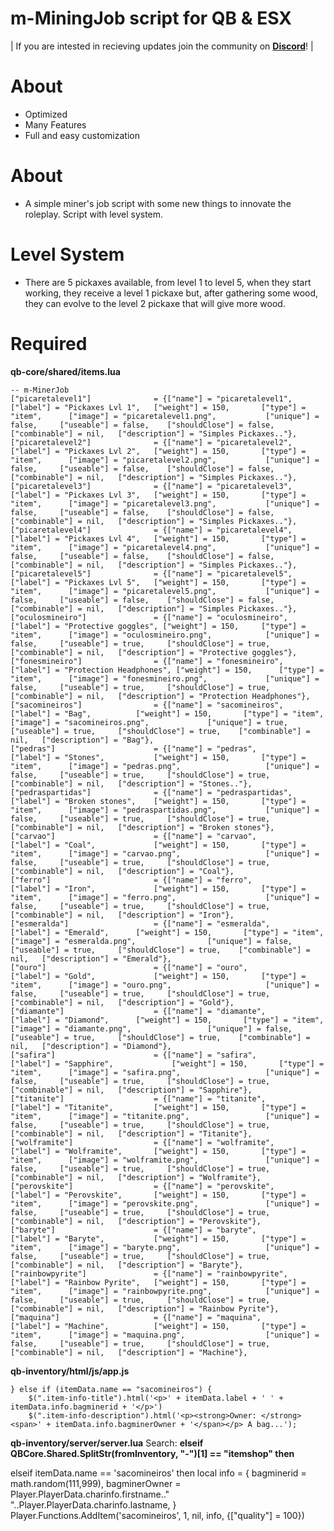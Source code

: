 # m-MiningJob script for QB & ESX

| If you are intested in recieving updates join the community on **[Discord](https://discord.gg/svmzYehU8R)**! |

# About
- Optimized
- Many Features
- Full and easy customization

# About
- A simple miner's job script with some new things to innovate the roleplay. Script with level system.

# Level System
- There are 5 pickaxes available, from level 1 to level 5, when they start working, they receive a level 1 pickaxe but, after gathering some wood, they can evolve to the level 2 pickaxe that will give more wood.

# Required
**qb-core/shared/items.lua**

	-- m-MinerJob
	["picaretalevel1"] 				= {["name"] = "picaretalevel1", 		["label"] = "Pickaxes Lvl 1", 	["weight"] = 150, 		["type"] = "item", 		["image"] = "picaretalevel1.png", 			["unique"] = false,   	["useable"] = false,    ["shouldClose"] = false,    ["combinable"] = nil,   ["description"] = "Simples Pickaxes.."},
	["picaretalevel2"] 				= {["name"] = "picaretalevel2", 		["label"] = "Pickaxes Lvl 2", 	["weight"] = 150, 		["type"] = "item", 		["image"] = "picaretalevel2.png", 			["unique"] = false,   	["useable"] = false,    ["shouldClose"] = false,    ["combinable"] = nil,   ["description"] = "Simples Pickaxes.."},
	["picaretalevel3"] 				= {["name"] = "picaretalevel3", 		["label"] = "Pickaxes Lvl 3", 	["weight"] = 150, 		["type"] = "item", 		["image"] = "picaretalevel3.png", 			["unique"] = false,   	["useable"] = false,    ["shouldClose"] = false,    ["combinable"] = nil,   ["description"] = "Simples Pickaxes.."},
	["picaretalevel4"] 				= {["name"] = "picaretalevel4", 		["label"] = "Pickaxes Lvl 4", 	["weight"] = 150, 		["type"] = "item", 		["image"] = "picaretalevel4.png", 			["unique"] = false,   	["useable"] = false,    ["shouldClose"] = false,    ["combinable"] = nil,   ["description"] = "Simples Pickaxes.."},
	["picaretalevel5"] 				= {["name"] = "picaretalevel5", 		["label"] = "Pickaxes Lvl 5", 	["weight"] = 150, 		["type"] = "item", 		["image"] = "picaretalevel5.png", 			["unique"] = false,   	["useable"] = false,    ["shouldClose"] = false,    ["combinable"] = nil,   ["description"] = "Simples Pickaxes.."},
	["oculosmineiro"] 				= {["name"] = "oculosmineiro", 			["label"] = "Protective goggles", ["weight"] = 150, 	["type"] = "item", 		["image"] = "oculosmineiro.png", 			["unique"] = false,   	["useable"] = true,    	["shouldClose"] = true,    ["combinable"] = nil,   ["description"] = "Protective goggles"},
	["fonesmineiro"] 				= {["name"] = "fonesmineiro", 			["label"] = "Protection Headphones", ["weight"] = 150, 		["type"] = "item", 		["image"] = "fonesmineiro.png", 			["unique"] = false,   	["useable"] = true,    	["shouldClose"] = true,    ["combinable"] = nil,   ["description"] = "Protection Headphones"},
	["sacomineiros"] 				= {["name"] = "sacomineiros", 			["label"] = "Bag", 			["weight"] = 150, 		["type"] = "item", 		["image"] = "sacomineiros.png", 			["unique"] = true,   	["useable"] = true,    	["shouldClose"] = true,    ["combinable"] = nil,   ["description"] = "Bag"},
	["pedras"] 						= {["name"] = "pedras", 				["label"] = "Stones", 			["weight"] = 150, 		["type"] = "item", 		["image"] = "pedras.png", 					["unique"] = false,   	["useable"] = true,    	["shouldClose"] = true,    ["combinable"] = nil,   ["description"] = "Stones.."},
	["pedraspartidas"] 				= {["name"] = "pedraspartidas", 		["label"] = "Broken stones", 	["weight"] = 150, 		["type"] = "item", 		["image"] = "pedraspartidas.png", 			["unique"] = false,   	["useable"] = true,    	["shouldClose"] = true,    ["combinable"] = nil,   ["description"] = "Broken stones"},
	["carvao"] 						= {["name"] = "carvao", 				["label"] = "Coal", 			["weight"] = 150, 		["type"] = "item", 		["image"] = "carvao.png", 					["unique"] = false,   	["useable"] = true,    	["shouldClose"] = true,    ["combinable"] = nil,   ["description"] = "Coal"},
	["ferro"] 						= {["name"] = "ferro", 					["label"] = "Iron", 			["weight"] = 150, 		["type"] = "item", 		["image"] = "ferro.png", 					["unique"] = false,   	["useable"] = true,    	["shouldClose"] = true,    ["combinable"] = nil,   ["description"] = "Iron"},
	["esmeralda"] 					= {["name"] = "esmeralda", 				["label"] = "Emerald", 		["weight"] = 150, 		["type"] = "item", 		["image"] = "esmeralda.png", 				["unique"] = false,   	["useable"] = true,    	["shouldClose"] = true,    ["combinable"] = nil,   ["description"] = "Emerald"},
	["ouro"] 						= {["name"] = "ouro", 					["label"] = "Gold", 			["weight"] = 150, 		["type"] = "item", 		["image"] = "ouro.png", 					["unique"] = false,   	["useable"] = true,    	["shouldClose"] = true,    ["combinable"] = nil,   ["description"] = "Gold"},
	["diamante"] 					= {["name"] = "diamante", 				["label"] = "Diamond", 		["weight"] = 150, 		["type"] = "item", 		["image"] = "diamante.png", 				["unique"] = false,   	["useable"] = true,    	["shouldClose"] = true,    ["combinable"] = nil,   ["description"] = "Diamond"},
	["safira"] 						= {["name"] = "safira", 				["label"] = "Sapphire", 			["weight"] = 150, 		["type"] = "item", 		["image"] = "safira.png", 					["unique"] = false,   	["useable"] = true,    	["shouldClose"] = true,    ["combinable"] = nil,   ["description"] = "Sapphire"},
	["titanite"] 					= {["name"] = "titanite", 				["label"] = "Titanite", 		["weight"] = 150, 		["type"] = "item", 		["image"] = "titanite.png", 				["unique"] = false,   	["useable"] = true,    	["shouldClose"] = true,    ["combinable"] = nil,   ["description"] = "Titanite"},
	["wolframite"] 					= {["name"] = "wolframite", 			["label"] = "Wolframite", 		["weight"] = 150, 		["type"] = "item", 		["image"] = "wolframite.png", 				["unique"] = false,   	["useable"] = true,    	["shouldClose"] = true,    ["combinable"] = nil,   ["description"] = "Wolframite"},
	["perovskite"] 					= {["name"] = "perovskite", 			["label"] = "Perovskite", 		["weight"] = 150, 		["type"] = "item", 		["image"] = "perovskite.png", 				["unique"] = false,   	["useable"] = true,    	["shouldClose"] = true,    ["combinable"] = nil,   ["description"] = "Perovskite"},
	["baryte"] 						= {["name"] = "baryte", 				["label"] = "Baryte", 			["weight"] = 150, 		["type"] = "item", 		["image"] = "baryte.png", 					["unique"] = false,   	["useable"] = true,    	["shouldClose"] = true,    ["combinable"] = nil,   ["description"] = "Baryte"},
	["rainbowpyrite"] 				= {["name"] = "rainbowpyrite", 			["label"] = "Rainbow Pyrite", 	["weight"] = 150, 		["type"] = "item", 		["image"] = "rainbowpyrite.png", 			["unique"] = false,   	["useable"] = true,    	["shouldClose"] = true,    ["combinable"] = nil,   ["description"] = "Rainbow Pyrite"},
	["maquina"] 					= {["name"] = "maquina", 				["label"] = "Machine", 			["weight"] = 150, 		["type"] = "item", 		["image"] = "maquina.png", 					["unique"] = false,   	["useable"] = true,    	["shouldClose"] = true,    ["combinable"] = nil,   ["description"] = "Machine"},



**qb-inventory/html/js/app.js**

	} else if (itemData.name == "sacomineiros") {
        $(".item-info-title").html('<p>' + itemData.label + ' ' + itemData.info.bagminerid + '</p>')
        $(".item-info-description").html('<p><strong>Owner: </strong><span>' + itemData.info.bagminerOwner + '</span></p> A bag...');


**qb-inventory/server/server.lua**
Search: **elseif QBCore.Shared.SplitStr(fromInventory, "-")[1] == "itemshop" then**

elseif itemData.name == 'sacomineiros' then
         	local info = {
		        bagminerid = math.random(111,999),
		        bagminerOwner = Player.PlayerData.charinfo.firstname.." "..Player.PlayerData.charinfo.lastname,
		    }
        Player.Functions.AddItem('sacomineiros', 1, nil, info, {["quality"] = 100})


